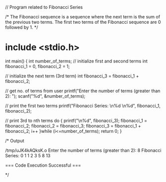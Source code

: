 // Program related to Fibonacci Series

/* The Fibonacci sequence is a sequence where the next term is the sum of the previous two terms. The first two terms of the Fibonacci sequence are 0 followed by 1. */

# include <stdio.h>
int main() {
  int number_of_terms;
  // initialize first and second terms
  int fibonacci_1 = 0, fibonacci_2 = 1;

  // initialize the next term (3rd term)
  int fibonacci_3 = fibonacci_1 + fibonacci_2;

  // get no. of terms from user
  printf("Enter the number of terms (greater than 2): ");
  scanf("%d", &number_of_terms);

  // print the first two terms
  printf("Fibonacci Series: \n%d \n%d", fibonacci_1, fibonacci_2);

  // print 3rd to nth terms
  do {
    printf("\n%d", fibonacci_3);
    fibonacci_1 = fibonacci_2;
    fibonacci_2 = fibonacci_3;
    fibonacci_3 = fibonacci_1 + fibonacci_2;
  i++
}while (i<=number_of_terms);
  return 0;
}

/* Output

/tmp/uJK4kAQksK.o
Enter the number of terms (greater than 2): 8
Fibonacci Series: 
0 
1
1
2
3
5
8
13

=== Code Execution Successful ===

*/
